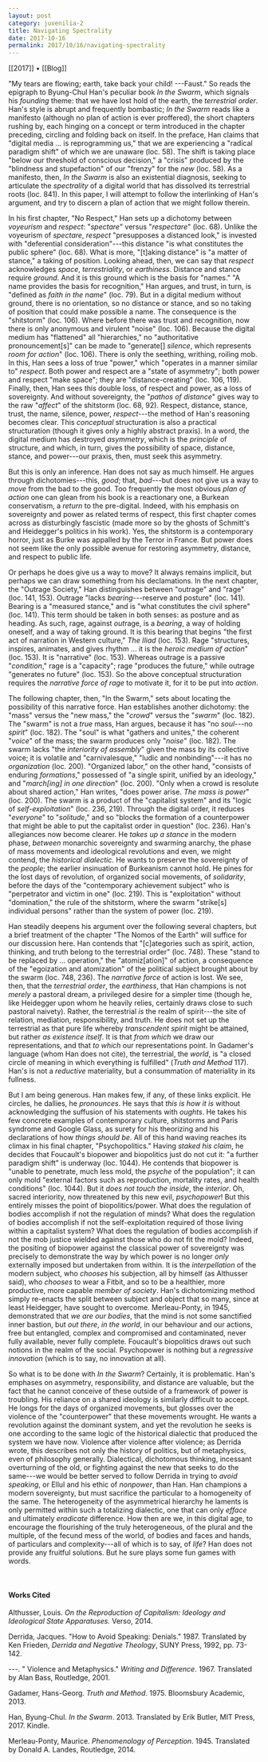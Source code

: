 ```yaml
---
layout: post
category: juvenilia-2
title: Navigating Spectrality
date: 2017-10-16
permalink: 2017/10/16/navigating-spectrality 
---
```


[[2017]] • [[Blog]]

"My tears are flowing; earth, take back your child! ---Faust." So reads the epigraph to Byung-Chul Han's peculiar book *In the Swarm*, which signals his *founding* theme: that we have lost hold of the earth, the *terrestrial order*. Han's style is abrupt and frequently bombastic; *In the Swarm* reads like a manifesto (although no plan of action is ever proffered), the short chapters rushing by, each hinging on a concept or term introduced in the chapter preceding, circling and folding back on itself. In the preface, Han claims that "digital media \... is reprogramming us," that we are experiencing a "radical paradigm shift" of which we are unaware (loc. 58). The shift is taking place "below our threshold of conscious decision," a "crisis" produced by the "blindness and stupefaction" of our "frenzy" for the *new* (loc. 58). As a manifesto, then, *In the Swarm* is also an existential diagnosis, seeking to articulate the *spectrality* of a digital world that has dissolved its terrestrial roots (loc. 841). In this paper, I will attempt to follow the interlinking of Han's argument, and try to discern a plan of action that we might follow therein.

In his first chapter, "No Respect," Han sets up a dichotomy between *voyeurism* and *respect*: "*spectare*" versus "*respectare*" (loc. 68). Unlike the voyeurism of *spectare*, *respect* "presupposes a distanced look," is invested with "deferential consideration"---this distance "is what constitutes the public sphere" (loc. 68). What is more, "\[t\]aking distance" is "a matter of stance," a taking of position. Looking ahead, then, we can say that *respect* acknowledges *space*, *terrestriality*, or *earthiness*. Distance and stance require *ground*. And it is this ground which is the basis for "names." "A name provides the basis for recognition," Han argues, and trust, in turn, is "defined as *faith in the name*" (loc. 79). But in a digital medium without ground, there is no orientation, so no distance or stance, and so no taking of position that could make possible a name. The consequence is the "shitstorm" (loc. 106). Where before there was trust and recognition, now there is only anonymous and virulent "noise" (loc. 106). Because the digital medium has "flattened" all "hierarchies," no "authoritative pronouncement\[s\]" can be made to "generate\[\] *silence*, which represents *room for action*" (loc. 106). There is only the seething, writhing, roiling mob. In this, Han sees a loss of true "power," which "operates in a manner similar to" *respect*. Both power and respect are a "state of asymmetry"; both power and respect "make space"; they are "distance-creating" (loc. 106, 119). Finally, then, Han sees this double loss, of respect and power, as a loss of sovereignty. And without sovereignty, the "*pathos of distance*" gives way to the raw "*affect*" of the shitstorm (loc. 68, 92). Respect, distance, stance, trust, the name, silence, power, *respect*---the method of Han's reasoning becomes clear. This *conceptual* structuration is also a practical structuration (though it gives only a highly abstract praxis). In a word, the digital medium has destroyed *asymmetry*, which is the *principle* of structure, and which, in turn, gives the possibility of space, distance, stance, and power---our praxis, then, must seek this asymmetry.

But this is only an inference. Han does not say as much himself. He argues through dichotomies---this, *good*; that, *bad*---but does not give us a way to *move* from the bad to the good. Too frequently the most obvious *plan of action* one can glean from his book is a reactionary one, a Burkean conservatism, a *return* to the pre-digital. Indeed, with his emphasis on sovereignty and power as related terms of respect, this first chapter comes across as disturbingly fascistic (made more so by the ghosts of Schmitt's and Heidegger's politics in his work). Yes, the shitstorm is a contemporary horror, just as Burke was appalled by the Terror in France. But power does not seem like the only possible avenue for restoring asymmetry, distance, and respect to public life.

Or perhaps he does give us a way to move? It always remains implicit, but perhaps we can draw something from his declamations. In the next chapter, the "Outrage Society," Han distinguishes between "outrage" and "rage" (loc. 141, 153). Outrage "lacks *bearing*---reserve and posture" (loc. 141). Bearing is a "measured stance," and is "what constitutes the civil sphere" (loc. 141). This term should be taken in both senses: as posture and as heading. As such, rage, against *out*rage, is a *bearing*, a way of holding oneself, and a way of taking ground. It is this bearing that begins "the first act of narration in Western culture," *The Iliad* (loc. 153). Rage "structures, inspires, animates, and gives rhythm \... it is the *heroic medium of action*" (loc. 153). It is "narrative" (loc. 153). Whereas outrage is a passive "*condition*," rage is a "capacity"; rage "produces the future," while outrage "generates no future" (loc. 153). So the above conceptual structuration requires the *narrative force of rage* to motivate it, for it to be put into *action*.

The following chapter, then, "In the Swarm," sets about locating the possibility of this narrative force. Han establishes another dichotomy: the "mass" versus the "new mass," the "*crowd*" versus the "*swarm*" (loc. 182). The "swarm" is not a *true* mass, Han argues, because it has "no *soul*---no *spirit*" (loc. 182). The "soul" is what "gathers and unites," the coherent "*voice*" of the mass; the swarm produces only "*noise*" (loc. 182). The swarm lacks "the *interiority of assembly*" given the mass by its collective voice; it is volatile and "carnivalesque," "ludic and nonbinding"---it has no *organization* (loc. 200). "Organized labor," on the other hand, "consists of enduring *formations*," possessed of "a single spirit, unified by an ideology," and "*march\[ing\] in one direction*" (loc. 200). "Only when a crowd is resolute about shared action," Han writes, "does power arise. *The mass is power*" (loc. 200). The swarm is a product of the "capitalist system" and its "logic of *self-exploitation*" (loc. 236, 219). Through the digital order, it reduces "*everyone*" to "*solitude*," and so "blocks the formation of a counterpower that might be able to put the capitalist order in question" (loc. 236). Han's allegiances now become clearer. He *takes up a stance* in the modern phase, *between* monarchic sovereignty and swarming anarchy, the phase of mass movements and ideological revolutions and even, we might contend, the *historical dialectic*. He wants to preserve the sovereignty of the *people*; the earlier insinuation of Burkeanism cannot hold. He pines for the lost days of revolution, of organized social movements, of *solidarity*, before the days of the "contemporary achievement subject" who is "perpetrator and victim in one" (loc. 219). This is "exploitation" without "domination," the rule of the shitstorm, where the swarm "strike\[s\] individual persons" rather than the system of power (loc. 219).

Han steadily deepens his argument over the following several chapters, but a brief treatment of the chapter "The Nomos of the Earth" will suffice for our discussion here. Han contends that "\[c\]ategories such as spirit, action, thinking, and truth belong to the terrestrial order" (loc. 748). These "stand to be replaced by \... operation," the "atomiz\[ation\]" of action, a consequence of the "egoization and atomization" of the political subject brought about by the swarm (loc. 748, 236). The *narrative force* of action is lost. We see, then, that the *terrestrial order*, the *earthiness*, that Han champions is not *merely* a pastoral dream, a privileged desire for a simpler time (though he, like Heidegger upon whom he heavily relies, certainly draws close to such pastoral naivety). Rather, the terrestrial *is* the realm of spirit---the site of relation, mediation, responsibility, and truth. He does not set up the terrestrial as that pure life whereby *transcendent spirit* might be attained, but rather *as existence itself*. It is that *from which* we draw our representations, and that *to which* our representations point. In Gadamer's language (whom Han does not cite), the terrestrial, the *world*, is "a closed circle of meaning in which everything is fulfilled" (*Truth and Method* 117). Han's is not a *reductive* materiality, but a consummation of materiality in its fullness.

But I am being generous. Han makes few, if any, of these links explicit. He circles, he dallies, he *pronounces*. He says that *this is how it is* without acknowledging the suffusion of his statements with *oughts*. He takes his few concrete examples of contemporary culture, shitstorms and Paris syndrome and Google Glass, as surety for his theorizing and his declarations of how *things should be*. All of this hand waving reaches its climax in his final chapter, "Psychopolitics." Having *staked his claim*, he decides that Foucault's biopower and biopolitics just do not cut it: "a further paradigm shift" is underway (loc. 1044). He contends that biopower is "unable to penetrate, much less mold, the *psyche* of the population"; it can only mold "external factors such as reproduction, mortality rates, and health conditions" (loc. 1044). But it *does not touch the inside*, the *interior*. Oh, sacred interiority, now threatened by this new evil, *psychopower*! But this entirely misses the point of biopolitics/power. What does the regulation of bodies accomplish if not the regulation of minds? What does the regulation of bodies accomplish if not the self-exploitation required of those living within a capitalist system? What does the regulation of bodies accomplish if not the mob justice wielded against those who do not fit the mold? Indeed, the positing of biopower against the classical power of sovereignty was precisely to demonstrate the way by which power is no longer *only* externally imposed but undertaken from within. It is the *interpellation* of the modern subject, who *chooses* his subjection, all by himself (as Althusser said), who *chooses* to wear a Fitbit, and so to be a healthier, more productive, more capable *member of society*. Han's dichotomizing method simply re-enacts the split between subject and object that so many, since at least Heidegger, have sought to overcome. Merleau-Ponty, in 1945, demonstrated that *we are our bodies*, that the mind is not some sanctified inner bastion, but *out there*, *in the world*, in our behaviour and our actions, free but entangled, complex and compromised and contaminated, never fully available, never fully complete. Foucault's biopolitics draws out such notions in the realm of the social. Psychopower is nothing but a *regressive innovation* (which is to say, no innovation at all).

So what is to be done with *In the Swarm*? Certainly, it is problematic. Han's emphases on asymmetry, responsibility, and distance are valuable, but the fact that he cannot conceive of these outside of a framework of power is troubling. His reliance on a shared ideology is similarly difficult to accept. He longs for the days of organized movements, but glosses over the violence of the "counterpower" that these movements wrought. He wants a revolution against the dominant system, and yet the revolution he seeks is one according to the same logic of the historical dialectic that produced the system we have now. Violence after violence after violence; as Derrida wrote, this describes not only the history of politics, but of metaphysics, even of philosophy generally. Dialectical, dichotomous thinking, incessant overturning of the old, or fighting against the new that seeks to do the same---we would be better served to follow Derrida in trying to *avoid speaking*, or Ellul and his ethic of *nonpower*, than Han. Han champions a modern sovereignty, but must sacrifice the particular to a homogeneity of the same. The heterogeneity of the asymmetrical hierarchy he laments is only permitted within such a totalizing dialectic, one that can only *efface* and ultimately *eradicate* difference. How then are we, in this digital age, to encourage the flourishing of the truly heterogeneous, of the plural and the multiple, of the fecund mess of the world, of bodies and faces and hands, of particulars and complexity---all of which is to say, of *life*? Han does not provide any fruitful solutions. But he sure plays some fun games with words.

<br>

#### Works Cited

Althusser, Louis. *On the Reproduction of Capitalism: Ideology and Ideological State Apparatuses.* Verso, 2014.

Derrida, Jacques. "How to Avoid Speaking: Denials." 1987. Translated by Ken Frieden, *Derrida and Negative Theology*, SUNY Press, 1992, pp. 73-142.

---. " Violence and Metaphysics." *Writing and Difference*. 1967. Translated by Alan Bass, Routledge, 2001.

Gadamer, Hans-Georg. *Truth and Method*. 1975. Bloomsbury Academic, 2013.

Han, Byung-Chul. *In the Swarm*. 2013. Translated by Erik Butler, MIT Press, 2017. Kindle.

Merleau-Ponty, Maurice. *Phenomenology of Perception*. 1945. Translated by Donald A. Landes, Routledge, 2014.
